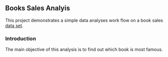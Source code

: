 ## Books Sales Analyis

This project demonstrates a simple data analyses work flow on a book sales [data set](https://data.world/dataquest/book-reviews).


### Introduction

The main objective of this analysis is to find out which book is most famous.


